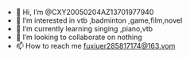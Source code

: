 - 👋 Hi, I’m @CXY20050204AZ13701977940
- 👀 I’m interested in vtb ,badminton ,game,film,novel
- 🌱 I’m currently learning singing ,piano,vtb
- 💞️ I’m looking to collaborate on nothing
- 📫 How to reach me fuxiuer285817174@163.vom

<!---
CXY20050204AZ13701977940/CXY20050204AZ13701977940 is a ✨ special ✨ repository because its `README.md` (this file) appears on your GitHub profile.
You can click the Preview link to take a look at your changes.
--->
